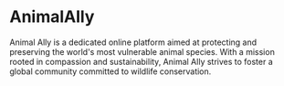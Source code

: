 # AnimalAlly
Animal Ally is a dedicated online platform aimed at protecting and preserving the world's most vulnerable animal species. With a mission rooted in compassion and sustainability, Animal Ally strives to foster a global community committed to wildlife conservation.
